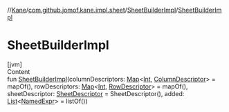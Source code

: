 //[Kane](../../index.md)/[com.github.jomof.kane.impl.sheet](../index.md)/[SheetBuilderImpl](index.md)/[SheetBuilderImpl](-sheet-builder-impl.md)



# SheetBuilderImpl  
[jvm]  
Content  
fun [SheetBuilderImpl](-sheet-builder-impl.md)(columnDescriptors: [Map](https://kotlinlang.org/api/latest/jvm/stdlib/kotlin.collections/-map/index.html)<[Int](https://kotlinlang.org/api/latest/jvm/stdlib/kotlin/-int/index.html), [ColumnDescriptor](../-column-descriptor/index.md)> = mapOf(), rowDescriptors: [Map](https://kotlinlang.org/api/latest/jvm/stdlib/kotlin.collections/-map/index.html)<[Int](https://kotlinlang.org/api/latest/jvm/stdlib/kotlin/-int/index.html), [RowDescriptor](../-row-descriptor/index.md)> = mapOf(), sheetDescriptor: [SheetDescriptor](../-sheet-descriptor/index.md) = SheetDescriptor(), added: [List](https://kotlinlang.org/api/latest/jvm/stdlib/kotlin.collections/-list/index.html)<[NamedExpr](../../com.github.jomof.kane.impl/-named-expr/index.md)> = listOf())  



